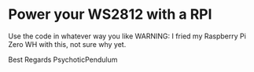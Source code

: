 # Power your WS2812 with a RPI

Use the code in whatever way you like
WARNING: I fried my Raspberry Pi Zero WH with this, not sure why yet.

Best Regards
PsychoticPendulum
